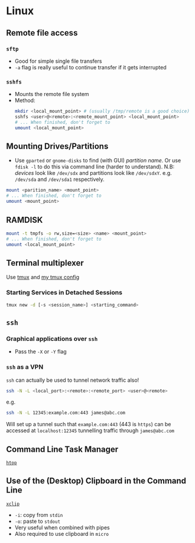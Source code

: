 # Linux

## Remote file access
### `sftp`
* Good for simple single file transfers
* `-a` flag is really useful to continue transfer if it gets interrupted

### `sshfs`
* Mounts the remote file system
* Method:
    ```bash
    mkdir <local_mount_point> # (usually /tmp/remote is a good choice)
    sshfs <user>@<remote>:<remote_mount_point> <local_mount_point>
    # ... When finished, don't forget to
    umount <local_mount_point>
    ```

## Mounting Drives/Partitions
* Use `gparted` or `gnome-disks` to find (with GUI) *partition name*. Or use `fdisk -l` to do this via command line (harder to understand). N.B: *devices* look like `/dev/sdx` and partitions look like `/dev/sdxY`. e.g. `/dev/sda` and `/dev/sda1` respectively.
```bash
mount <parition_name> <mount_point>
# ... When finished, don't forget to
umount <mount_point>
```

## RAMDISK
```bash
mount -t tmpfs -o rw,size=<size> <name> <mount_point>
# ... When finished, don't forget to
umount <local_mount_point>
```

## Terminal multiplexer
Use [tmux](https://github.com/tmux/tmux/wiki) and [my tmux config](https://github.com/jwblangley/tmux-config)

### Starting Services in Detached Sessions
```bash
tmux new -d [-s <session_name>] <starting_command>
```

## `ssh`
### Graphical applications over `ssh`
* Pass the `-X` or `-Y` flag
### `ssh` as a VPN
`ssh` can actually be used to tunnel network traffic also!
```bash
ssh -N -L <local_port>:<remote>:<remote_port> <user>@<remote>
```

e.g.
```bash
ssh -N -L 12345:example.com:443 james@abc.com
```

Will set up a tunnel such that `example.com:443` (443 is `https`) can be accessed at `localhost:12345` tunnelling traffic through `james@abc.com`

## Command Line Task Manager
[`htop`](https://github.com/hishamhm/htop)

## Use of the (Desktop) Clipboard in the Command Line
[`xclip`](https://github.com/astrand/xclip)
* `-i`: copy from `stdin`
* `-o`: paste to `stdout`
* Very useful when combined with pipes
* Also required to use clipboard in `micro`
